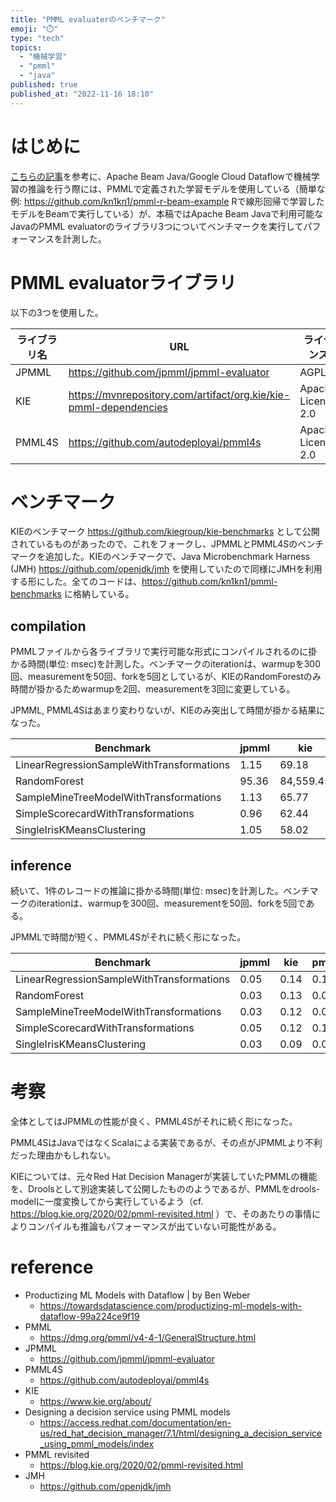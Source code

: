 ```yaml
---
title: "PMML evaluaterのベンチマーク"
emoji: "⏱️"
type: "tech"
topics:
  - "機械学習"
  - "pmml"
  - "java"
published: true
published_at: "2022-11-16 18:10"
---
```


# はじめに

[こちらの記事](https://towardsdatascience.com/productizing-ml-models-with-dataflow-99a224ce9f19)を参考に、Apache Beam Java/Google Cloud Dataflowで機械学習の推論を行う際には、PMMLで定義された学習モデルを使用している（簡単な例: https://github.com/kn1kn1/pmml-r-beam-example Rで線形回帰で学習したモデルをBeamで実行している）が、本稿ではApache Beam Javaで利用可能なJavaのPMML evaluatorのライブラリ3つについてベンチマークを実行してパフォーマンスを計測した。

# PMML evaluatorライブラリ
以下の3つを使用した。

|ライブラリ名|URL|ライセンス|主な開発元|
|---|---|---|---|
|JPMML|https://github.com/jpmml/jpmml-evaluator|AGPL3|Openscoring|
|KIE|https://mvnrepository.com/artifact/org.kie/kie-pmml-dependencies|Apache License 2.0|RedHat|
|PMML4S|https://github.com/autodeployai/pmml4s|Apache License 2.0|AutoDeploy.AI|

# ベンチマーク

KIEのベンチマーク https://github.com/kiegroup/kie-benchmarks として公開されているものがあったので、これをフォークし、JPMMLとPMML4Sのベンチマークを追加した。KIEのベンチマークで、Java Microbenchmark Harness (JMH) https://github.com/openjdk/jmh を使用していたので同様にJMHを利用する形にした。全てのコードは、https://github.com/kn1kn1/pmml-benchmarks に格納している。

## compilation

PMMLファイルから各ライブラリで実行可能な形式にコンパイルされるのに掛かる時間(単位: msec)を計測した。ベンチマークのiterationは、warmupを300回、measurementを50回、forkを5回としているが、KIEのRandomForestのみ時間が掛かるためwarmupを2回、measurementを3回に変更している。

JPMML, PMML4Sはあまり変わりないが、KIEのみ突出して時間が掛かる結果になった。

| Benchmark                                 | jpmml | kie      | pmml4s | 
|-------------------------------------------|-------|----------|--------| 
| LinearRegressionSampleWithTransformations | 1.15  | 69.18    | 0.53   | 
| RandomForest                              | 95.36 | 84,559.45 | 197.58 | 
| SampleMineTreeModelWithTransformations    | 1.13  | 65.77    | 0.49   | 
| SimpleScorecardWithTransformations        | 0.96  | 62.44    | 0.45   | 
| SingleIrisKMeansClustering                | 1.05  | 58.02    | 0.45   | 


## inference

続いて、1件のレコードの推論に掛かる時間(単位: msec)を計測した。ベンチマークのiterationは、warmupを300回、measurementを50回、forkを5回である。

JPMMLで時間が短く、PMML4Sがそれに続く形になった。

| Benchmark                                 | jpmml | kie  | pmml4s | 
|-------------------------------------------|-------|------|--------| 
| LinearRegressionSampleWithTransformations | 0.05  | 0.14 | 0.10   | 
| RandomForest                              | 0.03  | 0.13 | 0.04   | 
| SampleMineTreeModelWithTransformations    | 0.03  | 0.12 | 0.08   | 
| SimpleScorecardWithTransformations        | 0.05  | 0.12 | 0.11   | 
| SingleIrisKMeansClustering                | 0.03  | 0.09 | 0.08   | 

# 考察

全体としてはJPMMLの性能が良く、PMML4Sがそれに続く形になった。

PMML4SはJavaではなくScalaによる実装であるが、その点がJPMMLより不利だった理由かもしれない。

KIEについては、元々Red Hat Decision Managerが実装していたPMMLの機能を、Droolsとして別途実装して公開したもののようであるが、PMMLをdrools-modelに一度変換してから実行しているよう（cf. https://blog.kie.org/2020/02/pmml-revisited.html ）で、そのあたりの事情によりコンパイルも推論もパフォーマンスが出ていない可能性がある。

# reference
- Productizing ML Models with Dataflow | by Ben Weber
  - https://towardsdatascience.com/productizing-ml-models-with-dataflow-99a224ce9f19
- PMML
  - https://dmg.org/pmml/v4-4-1/GeneralStructure.html
- JPMML
  - https://github.com/jpmml/jpmml-evaluator
- PMML4S
  - https://github.com/autodeployai/pmml4s
- KIE
  - https://www.kie.org/about/
- Designing a decision service using PMML models
  - https://access.redhat.com/documentation/en-us/red_hat_decision_manager/7.1/html/designing_a_decision_service_using_pmml_models/index
- PMML revisited
  - https://blog.kie.org/2020/02/pmml-revisited.html
- JMH
  - https://github.com/openjdk/jmh